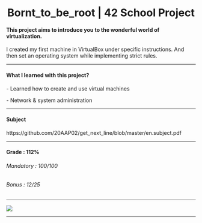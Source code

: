 <h1 align="center"> Bornt_to_be_root | 42 School Project </h1>
<h4>This project aims to introduce you to the wonderful world of virtualization.</h4>
<p>I created my first machine in VirtualBox under specific instructions. And then set an operating system while implementing strict rules.</p>

-----

<h4>What I learned with this project?</h4>
<p>- Learned how to create and use virtual machines</p>
<p>- Network & system administration</p>

-----

<h4>Subject</h4>
https://github.com/20AAP02/get_next_line/blob/master/en.subject.pdf

-----

<h4>Grade : 112%</h4>
<h6>Mandatory : 100/100</h6>
<h6>Bonus : 12/25</h6>

-----

 <img src="https://ebs-integrator.com/wp-content/uploads/2021/07/VM-1.jpg"
      onerror="this.onerror=null;this.src='https://www.google.com/url?sa=i&url=https%3A%2F%2Fmemegenerator.net%2Finstance%2F63013534%2Fcorrection-guy-no-no-no-thats-okay-your-services-will-no-longer-be-required&psig=AOvVaw3I6_XgwlRlXzEsTF6oL-d_&ust=1649186840153000&source=images&cd=vfe&ved=0CAoQjRxqFwoTCICJ2YKS-_YCFQAAAAAdAAAAABAJ';">

-----
